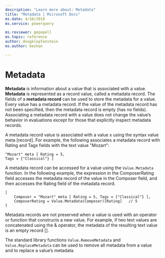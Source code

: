 ```yaml
---
description: "Learn more about: Metadata"
title: "Metadata | Microsoft Docs"
ms.date: 4/16/2018
ms.service: powerquery

ms.reviewer: gepopell
ms.topic: reference
author: dougklopfenstein
ms.author: bezhan

---
```

# Metadata
**Metadata** is information about a value that is associated with a value. **Metadata** is represented as a record value, called a metadata record. The fields of a **metadata record** can be used to store the metadata for a value. Every value has a metadata record. If the value of the metadata record has not been specified, then the metadata record is empty (has no fields). Associating a metadata record with a value does not change the value’s behavior in evaluations except for those that explicitly inspect metadata records.  
  
A metadata record value is associated with a value x using the syntax value meta [record]. For example, the following associates a metadata record with Rating and Tags fields with the text value "Mozart":  
  
```powerquery-m
"Mozart" meta [ Rating = 5,   
Tags = {"Classical"} ]  
```  
A metadata record can be accessed for a value using the `Value.Metadata` function. In the following example, the expression in the ComposerRating field accesses the metadata record of the value in the Composer field, and then accesses the Rating field of the metadata record.  
  
```powerquery-m
[  
    Composer = "Mozart" meta [ Rating = 5, Tags = {"Classical"} ],  
    ComposerRating = Value.Metadata(Composer)[Rating]   // 5  
]  
```  
Metadata records are not preserved when a value is used with an operator or function that constructs a new value. For example, if two text values are concatenated using the &amp; operator, the metadata of the resulting text value is an empty record [].  
  
The standard library functions `Value.RemoveMetadata` and `Value.ReplaceMetadata` can be used to remove all metadata from a value and to replace a value’s metadata.  
  
